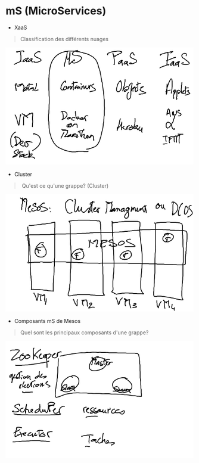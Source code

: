 # mS (MicroServices)


* XaaS

> Classification des différents nuages  

![alt tag](aas.png)

* Cluster

> Qu'est ce qu'une grappe? (Cluster)  

![alt tag](mesos-cluster.png)

* Composants mS de Mesos  

> Quel sont les principaux composants d'une grappe?  

![alt tag](components.png)


